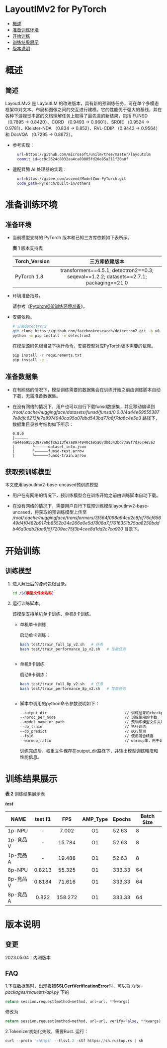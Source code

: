 # LayoutlMv2 for PyTorch

-   [概述](#1)
-   [准备训练环境](#2)
-   [开始训练](#3)
-   [训练结果展示](#4)
-   [版本说明](#5)

# 概述

## 简述

LayoutLMv2 是 LayoutLM 的改进版本，具有新的预训练任务，可在单个多模态框架中对文本、布局和图像之间的交互进行建模。它的性能优于强大的基线，并在各种下游视觉丰富的文档理解任务上取得了最先进的新结果，包括 FUNSD （0.7895 → 0.8420）、CORD （0.9493 → 0.9601）、SROIE （0.9524 → 0.9781）、Kleister-NDA （0.834 → 0.852）、RVL-CDIP （0.9443 → 0.9564） 和 DocVQA （0.7295 → 0.8672）。

- 参考实现：
  
  ```bash
    url=https://github.com/microsoft/unilm/tree/master/layoutxlm
    commit_id=ec8c2624c8832aa4ca89005fd20e85a211f20a8f
  ```

- 适配昇腾 AI 处理器的实现：

  ```bash
    url=https://gitee.com/ascend/ModelZoo-PyTorch.git
    code_path=PyTorch/built-in/others
  ```

# 准备训练环境

## 准备环境

- 当前模型支持的 PyTorch 版本和已知三方库依赖如下表所示。

  ****表 1**** 版本支持表

  | Torch_Version     | 三方库依赖版本 
  | --------          |:---------:
  | PyTorch 1.8       | transformers==4.5.1; detectron2==0.3; seqeval==1.2.2; datasets==2.7.1; packaging==21.0

- 环境准备指导。

  请参考《[Pytorch框架训练环境准备](https://www.hiascend.com/document/detail/zh/ModelZoo/pytorchframework/ptes)》。

- 安装依赖。


  ```bash
  # 安装detectron2
  git clone https://github.com/facebookresearch/detectron2.git -b v0.3
  python -m pip install -e detectron2
  ```

  在模型源码包根目录下执行命令，安装模型对应PyTorch版本需要的依赖。

  ```bash
  pip install -r requirements.txt
  pip install -e .
  ```
  
## 准备数据集
- 在有网络的情况下，模型训练需要的数据集会在训练开始之前由训练脚本自动下载，无需准备数据集。

- 在没有网络的情况下，用户也可以自行下载funsd数据集，并且移动编译到 */root/.cache/huggingface/datasets/funsd/funsd/0.0.0/4a44e695553877e8dfc6213fe7a8974940ca95a07dbd543bd77a8f7da6c4e5a3* 路径下，数据集目录参考结构如下所示：

   ```
   0.0.0
   |——————4a44e695553877e8dfc6213fe7a8974940ca95a07dbd543bd77a8f7da6c4e5a3
   |        └——————dataset_info.json
   |        └——————funsd-test.arrow
   |        └——————funsd-train.arrow   
   ```
## 获取预训练模型
本文使用layoutlmv2-base-uncased预训练模型 

- 用户在有网络的情况下，预训练模型会在训练开始之前由训练脚本自动下载。

- 在没有网络的情况下，需要用户自行下载预训练模型layoutlmv2-base-uncased，将获取的预训练模型上传至 */root/.cache/huggingface/transformers/3f564f098a94cd2c8fcf76cf65649d4f0482b917cb8552b34e266a0e5d7808a7.f7616351b25aa8250bddb46d3adb2faa9f5f7209ec75f3b4cee8d1dd2c7ca920* 目录下。


# 开始训练

## 训练模型

1. 进入解压后的源码包根目录。

   ```bash
   cd /${模型文件夹名称} 
   ```

2. 运行训练脚本。

   该模型支持单机单卡训练、单机8卡训练。

   + 单机单卡训练

     启动单卡训练：

     ```bash
     bash test/train_full_1p_v2.sh   # 任务
     bash test/train_performance_1p_v2.sh   # 性能任务
       
     ```
   
   + 单机8卡训练
   
     启动8卡训练：
   
     ```bash
     bash test/train_full_8p_v2.sh   # 任务
     bash test/train_performance_8p_v2.sh   # 性能任务
       
     ```
     
     
   + 脚本中调用的python命令参数说明如下：
     
      ```bash
      --output_dir                                   // 训练结果和checkpoint保存路径
      --nproc_per_node                               // 训练使用的卡数
      --model_name_or_path                           // 预训练模型文件夹路径
      --do_train                                     // 执行训练
      --do_predict                                   // 执行预测
      --fp16                                         // 使用混合精度
      --warmup_ratio                                 // warmup率，用于调整学习率
     ```
     
     训练完成后，权重文件保存在output_dir路径下，并输出模型训练精度和性能信息。
     
     

# 训练结果展示

**表 2**  训练结果展示表

***test***

| NAME     | test f1 |   FPS    | AMP_Type | Epochs | Batch Size |
| -------- |:---------:|:--------:| :------: | ------ | ---------- |
| 1p-NPU   |    -     |  7.002   |    O1    | 52.63  | 8         |
| 1p-竞品V |    -     |  15.784  |    O1    | 52.63   | 8         |
| 1p-竞品A |    -     |  19.488  |    O1    | 52.63   | 8         |
| 8p-NPU   |  0.8213   | 55.325   |    O1    | 333.33 | 64         |
| 8p-竞品V |  0.8184   | 71.616   |    O1    | 333.33  | 64         |
| 8p-竞品A |  0.822   | 158.272   |    O1    | 333.33  | 64         |


# 版本说明

## 变更

2023.05.04：内测版本
## FAQ
1.下载数据集时，出现报错**SSLCertVerificationError**时，可以将 _/site-packages/requests/api.py_ 下的 
```python 
return session.request(method=method, url=url, **kwargs)  
```
修改为
```python 
return session.request(method=method, url=url, verify=False, **kwargs)
```

2.Tokenizer初始化失败，需要Rust.
运行：
```python 
curl --proto '=https' --tlsv1.2 -sSf https://sh.rustup.rs | sh
```